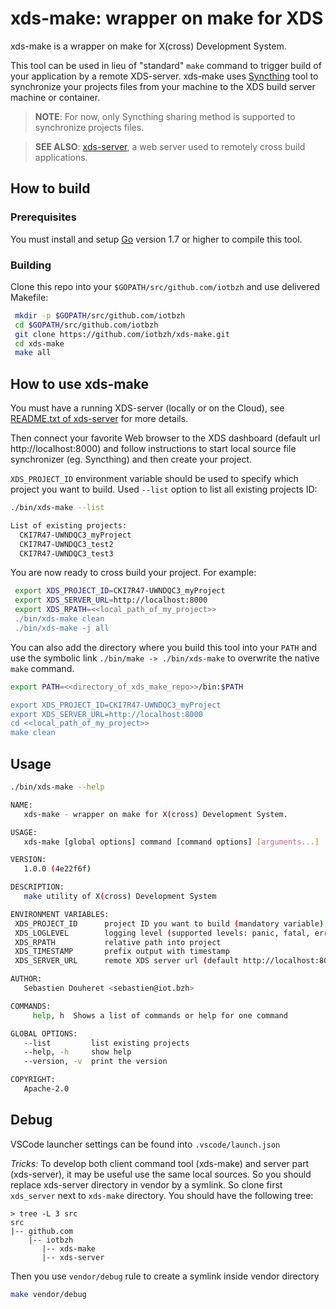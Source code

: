 xds-make: wrapper on make for XDS
=================================

xds-make is a wrapper on make for X(cross) Development System.

This tool can be used in lieu of "standard" `make` command to trigger build of
your application by a remote XDS-server.
xds-make uses [Syncthing](https://syncthing.net/) tool to synchronize your
projects files from your machine to the XDS build server machine or container.

> **NOTE**: For now, only Syncthing sharing method is supported to synchronize
projects files.

> **SEE ALSO**: [xds-server](https://github.com/iotbzh/xds-server), a web server
used to remotely cross build applications.


## How to build

### Prerequisites
 You must install and setup [Go](https://golang.org/doc/install) version 1.7 or
 higher to compile this tool.

### Building
Clone this repo into your `$GOPATH/src/github.com/iotbzh` and use delivered Makefile:
```bash
 mkdir -p $GOPATH/src/github.com/iotbzh
 cd $GOPATH/src/github.com/iotbzh
 git clone https://github.com/iotbzh/xds-make.git
 cd xds-make
 make all
```

## How to use xds-make

You must have a running XDS-server (locally or on the Cloud), see [README.txt of xds-server](https://github.com/iotbzh/xds-server/blob/master/README.md) for more details.

Then connect your favorite Web browser to the XDS dashboard (default url
http://localhost:8000) and follow instructions to start local source file
synchronizer (eg. Syncthing) and then create your project.

`XDS_PROJECT_ID` environment variable should be used to specify which project
you want to build.
Used `--list` option to list all existing projects ID:
```bash
./bin/xds-make --list

List of existing projects:
  CKI7R47-UWNDQC3_myProject
  CKI7R47-UWNDQC3_test2
  CKI7R47-UWNDQC3_test3
```

You are now ready to cross build your project. For example:
```bash
 export XDS_PROJECT_ID=CKI7R47-UWNDQC3_myProject
 export XDS_SERVER_URL=http://localhost:8000
 export XDS_RPATH=<<local_path_of_my_project>>
 ./bin/xds-make clean
 ./bin/xds-make -j all
```

You can also add the directory where you build this tool into your `PATH` and
use the symbolic link `./bin/make -> ./bin/xds-make` to overwrite the native
`make` command.

```bash
export PATH=<<directory_of_xds_make_repo>>/bin:$PATH

export XDS_PROJECT_ID=CKI7R47-UWNDQC3_myProject
export XDS_SERVER_URL=http://localhost:8000
cd <<local_path_of_my_project>>
make clean
```

## Usage

```bash
./bin/xds-make --help

NAME:
   xds-make - wrapper on make for X(cross) Development System.

USAGE:
   xds-make [global options] command [command options] [arguments...]

VERSION:
   1.0.0 (4e22f6f)

DESCRIPTION:
   make utility of X(cross) Development System

ENVIRONMENT VARIABLES:
 XDS_PROJECT_ID      project ID you want to build (mandatory variable)
 XDS_LOGLEVEL        logging level (supported levels: panic, fatal, error, warn, info, debug)
 XDS_RPATH           relative path into project
 XDS_TIMESTAMP       prefix output with timestamp
 XDS_SERVER_URL      remote XDS server url (default http://localhost:8000)

AUTHOR:
   Sebastien Douheret <sebastien@iot.bzh>

COMMANDS:
     help, h  Shows a list of commands or help for one command

GLOBAL OPTIONS:
   --list         list existing projects
   --help, -h     show help
   --version, -v  print the version

COPYRIGHT:
   Apache-2.0
```

## Debug

VSCode launcher settings can be found into `.vscode/launch.json`

_Tricks:_ To develop both client command tool (xds-make) and server part
(xds-server), it may be useful use the same local sources.
So you should replace xds-server directory in vendor by a symlink.
So clone first `xds_server` next to `xds-make` directory.
You should have the following tree:
```
> tree -L 3 src
src
|-- github.com
    |-- iotbzh
       |-- xds-make
       |-- xds-server
```
Then you use `vendor/debug` rule to create a symlink inside vendor directory
```bash
make vendor/debug
```
